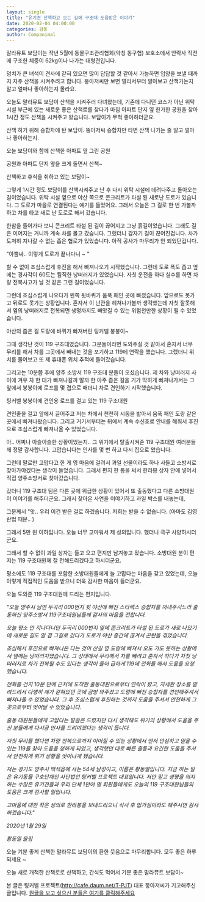 ```yaml
---
layout: single
title: "유기견 산책하고 오는 길에 구조대 도움받은 이야기"
date: 2020-02-04 04:00:00
categories: 감동
author: Companimal
---
```


말라뮤트 보담이는 작년 5월에 동물구조관리협회(약칭 동구협) 보호소에서 안락사 직전에 구조한 체중이 62kg이나 나가는 대형견입니다.

덩치가 큰 녀석이 견사에 갇혀 있으면 많이 답답할 것 같아서 가능하면 입양을 보낼 때까지 자주 산책을 시켜주려고 합니다. 뚱아저씨만 보면 멀리서부터 알아보고 산책가는지 알고 얼마나 좋아하는지 몰라요.

오늘도 말라뮤트 보담이 산책을 시켜주러 다녀왔는데, 기존에 다니던 코스가 아닌 위탁 시설 부근에 있는 새로운 좋은 산책로를 찾다가 마침 아파트 단지 옆 한가한 공원을 찾아 1시간 정도 산책을 시켜주고 왔습니다. 보담이가 무척 좋아하더군요.

산책 하기 위해 승합차에 탄 보담이. 뚱아저씨 승합차만 타면 산책 나가는 줄 알고 얼마나 좋아하는지.

오늘 보담이와 함께 산책한 아파트 옆 그린 공원

공원과 아파트 단지 옆을 크게 돌면서 산책~

산책하고 휴식을 취하고 있는 보담이~

그렇게 1시간 정도 보담이를 산책시켜주고 난 후 다시 위탁 시설에 데려다주고 돌아오는 길이었습니다. 위탁 시설 옆으로 야산 쪽으로 콘크리트가 타설 된 새로난 도로가 있습니다. 그 도로가 마을로 연결된다는 얘기를 들었어요. 그래서 오늘은 그 길로 한 번 가볼까 하고 차를 타고 새로 난 도로로 해서 갔습니다.

한참을 들어가다 보니 콘크리트 타설 된 길이 끊어지고 그냥 흙길이었습니다. 그래도 길은 이어지는 거니까 계속 차를 몰고 갔습니다. 그랬더니 갑자기 길이 끊어진겁니다. 차가 도저히 지나갈 수 없는 좁은 협로가 있었습니다. 아직 공사가 마무리가 안 되었던겁니다.

"아뿔싸.. 이렇게 도로가 끝나다니 ~ "

할 수 없이 조심스럽게 후진을 해서 빠져나오기 시작했습니다. 그런데 도로 폭도 좁고 옆에는 경사각이 60도는 됨직한 낭떠러지가 있었습니다. 자칫 운전을 하다 실수를 하면 차량 전복사고가 날 것 같은 그런 길이었습니다.

그런데 조심스럽게 나오다가 왼쪽 뒷바퀴가 움푹 패인 곳에 빠졌습니다. 앞으로도 못가고 뒤로도 못가는 상황입니다. 혼자서 이 난관을 헤쳐나가볼까 생각했는데 자칫 잘못해서 옆의 낭떠러지로 전복되면 생명까지도 빼앗길 수 있는 위험천만한 상황이 될 수 있었습니다.

야산의 좁은 길 도랑에 바퀴가 빠져버린 팅커벨 붕붕이~

그때 생각난 것이 119 구조대였습니다. 그분들이라면 도와주실 것 같아서 혼자서 너무 무리를 해서 차를 그곳에서 빼내는 것을 포기하고 119에 연락을 했습니다. 그랬더니 위치를 물어보고 또 제 휴대폰 위치 추적에 들어갔습니다.

그리고는 10분쯤 후에 양주 소방서 119 구조대 분들이 오셨습니다. 제 차와 낭떠러지 사이에 겨우 차 한 대가 빠져나갈까 말까 한 아주 좁은 길을 기가 막히게 빠져나가서는 그 앞에서 붕붕이에 로프를 몇 겹으로 매더니 차로 견인하기 시작했습니다.

팅커벨 붕붕이에 견인용 로프를 걸고 있는 119 구조대원

견인줄을 걸고 앞에서 끌어주고 저는 차에서 천천히 시동을 밟아서 움푹 패인 도랑 같은 곳에서 빠져나왔습니다. 그리고 거기서부터는 뒤에서 계속 수신호로 안내를 해줘서 후진으로 조심스럽게 빠져나올 수 있었습니다.

아.. 어찌나 아슬아슬한 상황이었는지.. 그 위기에서 탈출시켜준 119 구조대원 여러분들께 정말 감사합니다. 고맙습니다는 인사를 몇 번 하고 다시 집으로 왔습니다.

그런데 말로만 고맙다고 한 게 영 마음에 걸려서 과일 선물이라도 하나 사들고 소방서로 찾아가야겠다는 생각이 들었습니다. 그래서 편지 한 통을 써서 한라봉 상자 안에 넣어서 직접 양주소방서로 찾아갔습니다.

갔더니 119 구조대 팀은 다른 곳에 위급한 상황이 있어서 또 출동했다고 다른 소방대원이 이야기를 해주더군요. 그래서 찾아온 사연을 이야기하고 과일 박스를 내놓는데,

그분께서 "앗.. 우리 이건 받은 걸로 하겠습니다. 저희는 받을 수 없습니다. (아마도 김영란법 때문.. )

그래서 5만 원 이하입니다. 오늘 너무 고마워서 제 성의입니다. 했더니 극구 사양하시더군요.

그래서 할 수 없이 과일 상자는 들고 오고 편지만 남겨놓고 왔습니다. 소방대원 분이 편지는 119 구조대원께 잘 전해드리겠다고 하시더군요.

평소에도 119 구조대를 포함한 소방대원들에게 늘 고맙다는 마음을 갖고 있었는데, 오늘 이렇게 직접적인 도움을 받으니 더욱 감사한 마음이 들더군요.

오늘 도와준 119 구조대원께 드리는 편지입니다.

_"오늘 양주시 남면 두곡리 000번지 윗 야산에 빠진 스타렉스 승합차를 꺼내주시느라 출동하신 양주소방서 119구조대원님들께 감사의 마음을 전합니다._

_오늘 평소 안 지나다니던 두곡리 000번지 옆에 콘크리트가 타설 된 도로가 새로 나있기에 새로운 길도 알 겸 그길로 갔다가 도로가 야산 중간에 끊겨서 곤란을 겪었습니다._

_조심해서 후진으로 빠져나온 다는 것이 산길 옆 도랑에 빠져서 오도 가도 못하는 상황에서 옆에는 낭떠러지였습니다. 그 상태에서 무리해서 차를 빼려고 혼자서 하다가 자칫 낭떠러지로 차가 전복될 수도 있다는 생각이 들어 급하게 119에 전화를 해서 도움을 요청했습니다._

_전화를 건지 10분 만에 근처에 도착한 출동대원으로부터 연락이 왔고, 자세한 장소를 알려드려서 다행히 제가 갇혀있던 곳에 금방 와주셨고 도랑에 빠진 승합차를 견인해주셔서 빠져나올 수 있었습니다. 그 후 조심스럽게 후진하는 것까지 도움을 주셔서 안전하게 그곳으로부터 벗어날 수 있었습니다._

_출동 대원분들에게 고맙다는 말씀은 드렸지만 다시 생각해도 위기의 상황에서 도움을 주신 분들에게 다시금 인사를 드려야겠다는 생각이 듭니다._

_자칫 무리를 했다면 차량 전복으로까지 이어질 수 있는 상황에서 먼저 안심하고 믿을 수 있는 119를 찾아 도움을 청하게 되었고, 생각했던 대로 빠른 출동과 요긴한 도움을 주셔서 안전하게 위기 상황을 벗어나게 됐습니다._

_저는 경기도 양주시 백석읍에 사는 54세 남성이고, 이름은 황동열입니다. 지금 하는 일은 유기동물 구호단체인 사단법인 팅커벨 프로젝트 대표입니다. 저만 믿고 생명을 의지하는 수많은 유기견들과 우리 단체 1만여 명 회원들에게도 오늘의 119 구조대원님들의 도움은 크게 감사할 일입니다._

_고마움에 대한 작은 성의로 한라봉을 보내드리오니 식사 후 입가심이라도 해주시면 감사하겠습니다."_

_2020년 1월 29일​_

_황동열 올림_

오늘 기분 좋게 산책한 말라뮤트 보담이의 환한 웃음으로 마무리합니다. 모두 좋은 하루 되세요 ~

오늘 새로 개척한 산책로로 산책하고, 간식도 먹어서 기분 좋은 말라뮤트 보담이~

본 글은 팅커벨 프로젝트(http://cafe.daum.net/T-PJT) 대표 뚱아저씨가 기고해주신 글입니다. [원글을 보고 싶으신 분들은 여기를 클릭해주세요](https://blog.naver.com/tinkerbell-project/221789284653)

